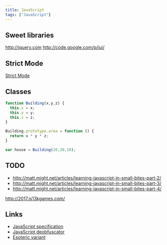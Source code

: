 ```yaml
---
title: JavaScript
tags: ["JavaScript"]
---
```


## Sweet libraries

<http://jquery.com>
<http://code.google.com/p/iui/>

## Strict Mode

[Strict Mode](https://developer.mozilla.org/en-US/docs/Web/JavaScript/Reference/Strict_mode)

## Classes

```javascript
function Building(x,y,z) {
  this.x = x;
  this.y = y;
  this.z = z;
}

Building.prototype.area = function () {
  return x * y * z;
}

var house = Building(20,20,10);
```

## TODO 

* <http://matt.might.net/articles/learning-javascript-in-small-bites-part-2/>
* <http://matt.might.net/articles/learning-javascript-in-small-bites-part-3/>
* <http://matt.might.net/articles/learning-javascript-in-small-bites-part-4/>

<http://2017.js13kgames.com/>

## Links
* [JavaScript specification](https://tc39.github.io/)
* [JavaScript deobfuscator](https://lelinhtinh.github.io/de4js/)
* [Esoteric variant](http://www.jsfuck.com/)
